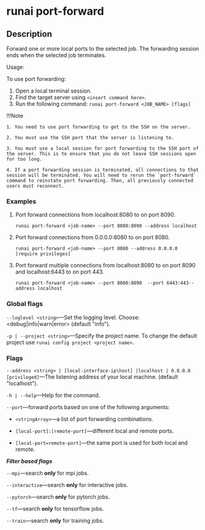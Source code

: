 # runai port-forward

## Description

Forward one or more local ports to the selected job. The forwarding session ends when the selected job terminates.

Usage:

To use port forwarding:

1. Open a local terminal session.
2. Find the target server using `<insert command here>`.
3. Run the following command:
     `runai port-forward <JOB_NAME> [flags]`

!!!Note

    1. You need to use port forwarding to get to the SSH on the server.
    
    2. You must use the SSH port that the server is listening to.
 
    3. You must use a local session for port forwarding to the SSH port of the server. This is to ensure that you do not leave SSH sessions open for too long.

    4. If a port forwarding session is terminated, all connections to that session will be terminated. You will need to rerun the `port-forward` command to reinstate port forwarding. Then, all previously connected users must reconnect.

### Examples

1. Port forward connections from localhost:8080 to <job-name> on port 8090.

    `runai port-forward <job-name> --port 8080:8090 --address localhost`

2. Port forward connections from 0.0.0.0:8080 to <job-name> on port 8080.

    `runai port-forward <job-name> --port 8080 --address 0.0.0.0 [require privileges]`

3. Port forward multiple connections from localhost:8080 to <job-name> on port 8090 and localhost:6443 to <job-name> on port 443.

    `runai port-forward <job-name> --port 8080:8090  --port 6443:443--address localhost`

### Global flags

`--loglevel <string>`&mdash;Set the logging level. Choose: <debug|info|warn|error> (default "info").

`-p | --project <string>`&mdash;Specify the project name. To change the default project use `runai config project <project name>`.

### Flags

`--address <string> | [local-interface-ip\host] |localhost | 0.0.0.0 [privileged]`&mdash;The listening address of your local machine. (default "localhost").

`-h | --help`&mdash;Help for the command.

`--port`&mdash;forward ports based on one of the following arguments:

  * `<stringArray>`&mdash;a list of port forwarding combinations.

  * `[local-port]:[remote-port]`&mdash;different local and remote ports.

  * `[local-port=remote-port]`&mdash;the same port is used for both local and remote.

***Filter based flags***

`--mpi`&mdash;search **only** for mpi jobs.

`--interactive`&mdash;search **only** for interactive jobs.

`--pytorch`&mdash;search **only** for pytorch jobs.

`--tf`&mdash;search **only** for tensorflow jobs.

`--train`&mdash;search **only** for training jobs.
